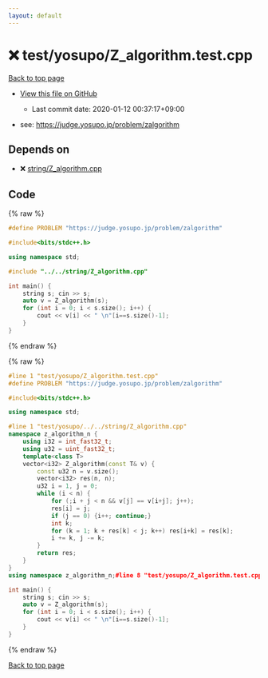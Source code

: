 ```yaml
---
layout: default
---
```


<!-- mathjax config similar to math.stackexchange -->
<script type="text/javascript" async
  src="https://cdnjs.cloudflare.com/ajax/libs/mathjax/2.7.5/MathJax.js?config=TeX-MML-AM_CHTML">
</script>
<script type="text/x-mathjax-config">
  MathJax.Hub.Config({
    TeX: { equationNumbers: { autoNumber: "AMS" }},
    tex2jax: {
      inlineMath: [ ['$','$'] ],
      processEscapes: true
    },
    "HTML-CSS": { matchFontHeight: false },
    displayAlign: "left",
    displayIndent: "2em"
  });
</script>

<script type="text/javascript" src="https://cdnjs.cloudflare.com/ajax/libs/jquery/3.4.1/jquery.min.js"></script>
<script src="https://cdn.jsdelivr.net/npm/jquery-balloon-js@1.1.2/jquery.balloon.min.js" integrity="sha256-ZEYs9VrgAeNuPvs15E39OsyOJaIkXEEt10fzxJ20+2I=" crossorigin="anonymous"></script>
<script type="text/javascript" src="../../../assets/js/copy-button.js"></script>
<link rel="stylesheet" href="../../../assets/css/copy-button.css" />


# :x: test/yosupo/Z_algorithm.test.cpp

<a href="../../../index.html">Back to top page</a>

* <a href="{{ site.github.repository_url }}/blob/master/test/yosupo/Z_algorithm.test.cpp">View this file on GitHub</a>
    - Last commit date: 2020-01-12 00:37:17+09:00


* see: <a href="https://judge.yosupo.jp/problem/zalgorithm">https://judge.yosupo.jp/problem/zalgorithm</a>


## Depends on

* :x: <a href="../../../library/string/Z_algorithm.cpp.html">string/Z_algorithm.cpp</a>


## Code

<a id="unbundled"></a>
{% raw %}
```cpp
#define PROBLEM "https://judge.yosupo.jp/problem/zalgorithm"

#include<bits/stdc++.h>

using namespace std;

#include "../../string/Z_algorithm.cpp"

int main() {
	string s; cin >> s;
	auto v = Z_algorithm(s);
	for (int i = 0; i < s.size(); i++) {
		cout << v[i] << " \n"[i==s.size()-1];
	}
}
```
{% endraw %}

<a id="bundled"></a>
{% raw %}
```cpp
#line 1 "test/yosupo/Z_algorithm.test.cpp"
#define PROBLEM "https://judge.yosupo.jp/problem/zalgorithm"

#include<bits/stdc++.h>

using namespace std;

#line 1 "test/yosupo/../../string/Z_algorithm.cpp"
namespace z_algorithm_n {
	using i32 = int_fast32_t;
	using u32 = uint_fast32_t;
	template<class T>
	vector<i32> Z_algorithm(const T& v) {
		const u32 n = v.size();
		vector<i32> res(n, n);
		u32 i = 1, j = 0;
		while (i < n) {
			for (;i + j < n && v[j] == v[i+j]; j++);
			res[i] = j;
			if (j == 0) {i++; continue;}
			int k;
			for (k = 1; k + res[k] < j; k++) res[i+k] = res[k];
			i += k, j -= k;
		}
		return res;
	}
} 
using namespace z_algorithm_n;#line 8 "test/yosupo/Z_algorithm.test.cpp"

int main() {
	string s; cin >> s;
	auto v = Z_algorithm(s);
	for (int i = 0; i < s.size(); i++) {
		cout << v[i] << " \n"[i==s.size()-1];
	}
}
```
{% endraw %}

<a href="../../../index.html">Back to top page</a>


